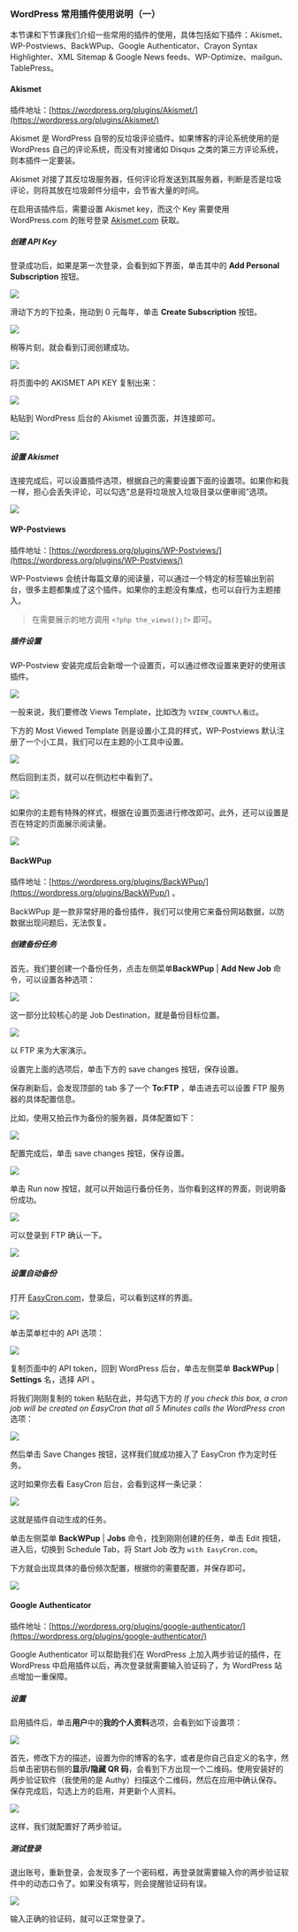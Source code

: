 ### WordPress 常用插件使用说明（一）

本节课和下节课我们介绍一些常用的插件的使用，具体包括如下插件：Akismet、WP-Postviews、BackWPup、Google Authenticator、Crayon Syntax Highlighter、XML Sitemap & Google News feeds、WP-Optimize、mailgun、TablePress。

#### Akismet

插件地址：[https://wordpress.org/plugins/Akismet/](https://wordpress.org/plugins/Akismet/)

Akismet 是 WordPress 自带的反垃圾评论插件。如果博客的评论系统使用的是 WordPress 自己的评论系统，而没有对接诸如 Disqus 之类的第三方评论系统，则本插件一定要装。

Akismet 对接了其反垃圾服务器，任何评论将发送到其服务器，判断是否是垃圾评论，则将其放在垃圾邮件分组中，会节省大量的时间。

在启用该插件后，需要设置 Akismet key，而这个 Key 需要使用 WordPress.com 的账号登录 [Akismet.com](https://akismet.com/account/add-subscription/choose-plan) 获取。

##### 创建 API Key

登录成功后，如果是第一次登录，会看到如下界面，单击其中的 **Add Personal Subscription** 按钮。

![](https://postimg.aliavv.com/2018/nlslu.png)

滑动下方的下拉条，拖动到 0 元每年，单击 **Create Subscription** 按钮。

![](https://postimg.aliavv.com/2018/8txp7.png)

稍等片刻，就会看到订阅创建成功。

![](https://postimg.aliavv.com/2018/qnq26.png)

将页面中的 AKISMET API KEY 复制出来：

![](https://postimg.aliavv.com/2018/czrfj.png)

粘贴到 WordPress 后台的 Akismet 设置页面，并连接即可。

![](https://postimg.aliavv.com/2018/dqnk9.png)

##### 设置 Akismet

连接完成后，可以设置插件选项，根据自己的需要设置下面的设置项。如果你和我一样，担心会丢失评论，可以勾选“总是将垃圾放入垃圾目录以便审阅”选项。

![](https://postimg.aliavv.com/2018/jjbi7.png)
 
#### WP-Postviews

插件地址：[https://wordpress.org/plugins/WP-Postviews/](https://wordpress.org/plugins/WP-Postviews/)

WP-Postviews 会统计每篇文章的阅读量，可以通过一个特定的标签输出到前台，很多主题都集成了这个插件。如果你的主题没有集成，也可以自行为主题接入。

> 在需要展示的地方调用 `<?php the_views();?>` 即可。

##### 插件设置

WP-Postview 安装完成后会新增一个设置页，可以通过修改设置来更好的使用该插件。

![](https://postimg.aliavv.com/2018/vewog.png)

一般来说，我们要修改 Views Template，比如改为 `%VIEW_COUNT%人看过`。

下方的 Most Viewed Template 则是设置小工具的样式，WP-Postviews 默认注册了一个小工具，我们可以在主题的小工具中设置。

![](https://postimg.aliavv.com/2018/tk44s.png)

然后回到主页，就可以在侧边栏中看到了。

![](https://postimg.aliavv.com/2018/1c8xy.png)

如果你的主题有特殊的样式，根据在设置页面进行修改即可。此外，还可以设置是否在特定的页面展示阅读量。

![](https://postimg.aliavv.com/2018/uafi1.png)

#### BackWPup

插件地址：[https://wordpress.org/plugins/BackWPup/](https://wordpress.org/plugins/BackWPup/) 。

BackWPup 是一款非常好用的备份插件，我们可以使用它来备份网站数据，以防数据出现问题后，无法恢复。

##### 创建备份任务

首先，我们要创建一个备份任务，点击左侧菜单**BackWPup** | **Add New Job** 命令，可以设置各种选项：

![](https://postimg.aliavv.com/2018/grr0x.png)

这一部分比较核心的是 Job Destination，就是备份目标位置。

![](https://postimg.aliavv.com/2018/u9pj5.png)

以 FTP 来为大家演示。

设置完上面的选项后，单击下方的 save changes 按钮，保存设置。

保存刷新后，会发现顶部的 tab 多了一个 **To:FTP** ，单击进去可以设置 FTP 服务器的具体配置信息。

比如，使用又拍云作为备份的服务器，具体配置如下：

![](https://postimg.aliavv.com/2018/wqxs3.png)

配置完成后，单击 save changes 按钮，保存设置。

![](https://postimg.aliavv.com/2018/abcwl.png)

单击 Run now 按钮，就可以开始运行备份任务，当你看到这样的界面，则说明备份成功。

![](https://postimg.aliavv.com/2018/udtxa.png)

可以登录到 FTP 确认一下。

![](https://postimg.aliavv.com/2018/yoypa.png)

##### 设置自动备份

打开 [EasyCron.com](https://www.easycron.com/user/token?ref=95671)，登录后，可以看到这样的界面。

![](https://postimg.aliavv.com/2018/t9u13.png)

单击菜单栏中的 API 选项：

![](https://postimg.aliavv.com/2018/d49f1.png)

复制页面中的 API token，回到 WordPress 后台，单击左侧菜单 **BackWPup** | **Settings** 名，选择 API 。

将我们刚刚复制的 token 粘贴在此，并勾选下方的 *If you check this box, a cron job will be created on EasyCron that all 5 Minutes calls the WordPress cron*选项：
 
![](https://postimg.aliavv.com/2018/v2kzj.png)
 
然后单击 Save Changes 按钮，这样我们就成功接入了 EasyCron 作为定时任务。

这时如果你去看 EasyCron 后台，会看到这样一条记录：

![](https://postimg.aliavv.com/2018/kcta0.png)

这就是插件自动生成的任务。

单击左侧菜单 **BackWPup** | **Jobs** 命令，找到刚刚创建的任务，单击 Edit 按钮，进入后，切换到 Schedule Tab，将 Start Job 改为 `with EasyCron.com`。

下方就会出现具体的备份频次配置，根据你的需要配置，并保存即可。

![](https://postimg.aliavv.com/2018/cqopr.png)

#### Google Authenticator

插件地址：[https://wordpress.org/plugins/google-authenticator/](https://wordpress.org/plugins/google-authenticator/)

Google Authenticator 可以帮助我们在 WordPress 上加入两步验证的插件，在 WordPress 中启用插件以后，再次登录就需要输入验证码了，为 WordPress 站点增加一重保障。

##### 设置

启用插件后，单击**用户**中的**我的个人资料**选项，会看到如下设置项：

![](https://postimg.aliavv.com/2018/srhl4.png)

首先，修改下方的描述，设置为你的博客的名字，或者是你自己自定义的名字，然后单击密钥右侧的**显示/隐藏 QR 码**，会看到下方出现一个二维码。使用安装好的两步验证软件（我使用的是 Authy）扫描这个二维码，然后在应用中确认保存。保存完成后，勾选上方的启用，并更新个人资料。

![](https://postimg.aliavv.com/2018/4kxk6.jpg)

这样，我们就配置好了两步验证。

##### 测试登录

退出账号，重新登录，会发现多了一个密码框，再登录就需要输入你的两步验证软件中的动态口令了。如果没有填写，则会提醒验证码有误。

![](https://postimg.aliavv.com/2018/neh4q.png)

输入正确的验证码，就可以正常登录了。
